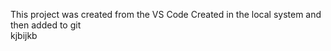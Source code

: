 This project was created from the VS Code
Created in the local system and then added to git \
kjbijkb
